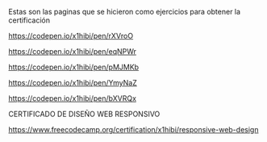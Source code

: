 Estas son las paginas que se hicieron como ejercicios para obtener la certificación

https://codepen.io/x1hibi/pen/rXVroO

https://codepen.io/x1hibi/pen/eqNPWr

https://codepen.io/x1hibi/pen/pMJMKb

https://codepen.io/x1hibi/pen/YmyNaZ

https://codepen.io/x1hibi/pen/bXVRQx

CERTIFICADO DE DISEÑO WEB RESPONSIVO

https://www.freecodecamp.org/certification/x1hibi/responsive-web-design
